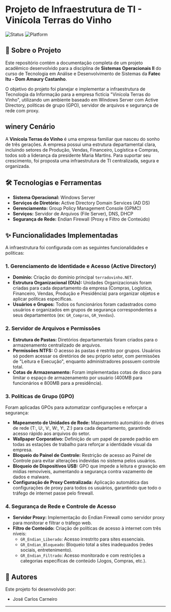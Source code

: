 # Projeto de Infraestrutura de TI - Vinícola Terras do Vinho

![Status](https://img.shields.io/badge/Status-Conclu%C3%ADdo-green)
![Platform](https://img.shields.io/badge/Plataforma-Windows%20Server-blue)

## 📖 Sobre o Projeto

Este repositório contém a documentação completa de um projeto acadêmico desenvolvido para a disciplina de **Sistemas Operacionais II** do curso de Tecnologia em Análise e Desenvolvimento de Sistemas da **Fatec Itu - Dom Amaury Castanho**.

O objetivo do projeto foi planejar e implementar a infraestrutura de Tecnologia da Informação para a empresa fictícia "Vinícola Terras do Vinho", utilizando um ambiente baseado em Windows Server com Active Directory, políticas de grupo (GPO), servidor de arquivos e segurança de rede com proxy.

##  winery Cenário

A **Vinícola Terras do Vinho** é uma empresa familiar que nasceu do sonho de três gerações. A empresa possui uma estrutura departamental clara, incluindo setores de Produção, Vendas, Financeiro, Logística e Compras, todos sob a liderança da presidente Maria Martins. Para suportar seu crescimento, foi proposta uma infraestrutura de TI centralizada, segura e organizada.

## 🛠️ Tecnologias e Ferramentas

* **Sistema Operacional:** Windows Server
* **Serviços de Diretório:** Active Directory Domain Services (AD DS)
* **Gerenciamento:** Group Policy Management Console (GPMC)
* **Serviços:** Servidor de Arquivos (File Server), DNS, DHCP
* **Segurança de Rede:** Endian Firewall (Proxy e Filtro de Conteúdo) 

## ✨ Funcionalidades Implementadas

A infraestrutura foi configurada com as seguintes funcionalidades e políticas:

### 1. Gerenciamento de Identidade e Acesso (Active Directory)
* **Domínio:** Criação do domínio principal `terradovinho.NET`.
* **Estrutura Organizacional (OUs):** Unidades Organizacionais foram criadas para cada departamento da empresa (Compras, Logística, Financeiro, Vendas, Produção e Presidência) para organizar objetos e aplicar políticas específicas.
* **Usuários e Grupos:** Todos os funcionários foram cadastrados como usuários e organizados em grupos de segurança correspondentes a seus departamentos (ex: `GR_Compras`, `GR_Vendas`).

### 2. Servidor de Arquivos e Permissões
* **Estrutura de Pastas:** Diretórios departamentais foram criados para o armazenamento centralizado de arquivos.
* **Permissões NTFS:** O acesso às pastas é restrito por grupos. Usuários só podem acessar os diretórios de seu próprio setor, com permissões de "Leitura e Execução", enquanto administradores possuem controle total.
* **Cotas de Armazenamento:** Foram implementadas cotas de disco para limitar o espaço de armazenamento por usuário (400MB para funcionários e 800MB para a presidência).

### 3. Políticas de Grupo (GPO)
Foram aplicadas GPOs para automatizar configurações e reforçar a segurança:
* **Mapeamento de Unidades de Rede:** Mapeamento automático de drives de rede (T:, U:, V:, W:, Y:, Z:) para cada departamento, garantindo acesso rápido aos arquivos do setor.
* **Wallpaper Corporativo:** Definição de um papel de parede padrão em todas as estações de trabalho para reforçar a identidade visual da empresa.
* **Bloqueio do Painel de Controle:** Restrição de acesso ao Painel de Controle para evitar alterações indevidas no sistema pelos usuários.
* **Bloqueio de Dispositivos USB:** GPO que impede a leitura e gravação em mídias removíveis, aumentando a segurança contra vazamento de dados e malware.
* **Configuração de Proxy Centralizada:** Aplicação automática das configurações de proxy para todos os usuários, garantindo que todo o tráfego de internet passe pelo firewall.

### 4. Segurança de Rede e Controle de Acesso
* **Servidor Proxy:** Implementação do Endian Firewall como servidor proxy para monitorar e filtrar o tráfego web.
* **Filtro de Conteúdo:** Criação de políticas de acesso à internet com três níveis:
    * `GR_Endian_Liberado`: Acesso irrestrito para sites essenciais.
    * `GR_Endian_Bloqueado`: Bloqueio total a sites inadequados (redes sociais, entretenimento).
    * `GR_Endian_Filtrado`: Acesso monitorado e com restrições a categorias específicas de conteúdo (Jogos, Compras, etc.).

## 👥 Autores

Este projeto foi desenvolvido por:

* José Carlos Carneiro 




---
